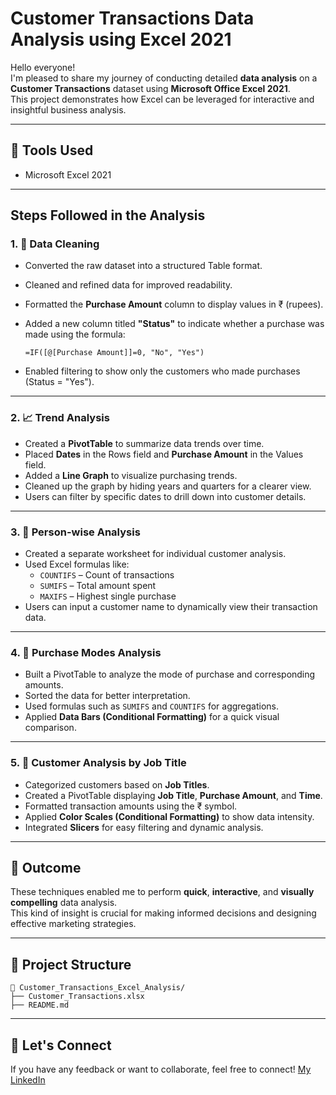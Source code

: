 #  Customer Transactions Data Analysis using Excel 2021

Hello everyone!  
I'm pleased to share my journey of conducting detailed **data analysis** on a **Customer Transactions** dataset using **Microsoft Office Excel 2021**.  
This project demonstrates how Excel can be leveraged for interactive and insightful business analysis.

---

## 🔧 Tools Used
- Microsoft Excel 2021

---

##  Steps Followed in the Analysis

### 1. 🧹 Data Cleaning
- Converted the raw dataset into a structured Table format.
- Cleaned and refined data for improved readability.
- Formatted the **Purchase Amount** column to display values in ₹ (rupees).
- Added a new column titled **"Status"** to indicate whether a purchase was made using the formula:

  ```excel
  =IF([@[Purchase Amount]]=0, "No", "Yes")
  ```

- Enabled filtering to show only the customers who made purchases (Status = "Yes").

---

### 2. 📈 Trend Analysis
- Created a **PivotTable** to summarize data trends over time.
- Placed **Dates** in the Rows field and **Purchase Amount** in the Values field.
- Added a **Line Graph** to visualize purchasing trends.
- Cleaned up the graph by hiding years and quarters for a clearer view.
- Users can filter by specific dates to drill down into customer details.

---

### 3. 👤 Person-wise Analysis
- Created a separate worksheet for individual customer analysis.
- Used Excel formulas like:
  - `COUNTIFS` – Count of transactions  
  - `SUMIFS` – Total amount spent  
  - `MAXIFS` – Highest single purchase  
- Users can input a customer name to dynamically view their transaction data.

---

### 4. 🛒 Purchase Modes Analysis
- Built a PivotTable to analyze the mode of purchase and corresponding amounts.
- Sorted the data for better interpretation.
- Used formulas such as `SUMIFS` and `COUNTIFS` for aggregations.
- Applied **Data Bars (Conditional Formatting)** for a quick visual comparison.

---

### 5. 👥 Customer Analysis by Job Title
- Categorized customers based on **Job Titles**.
- Created a PivotTable displaying **Job Title**, **Purchase Amount**, and **Time**.
- Formatted transaction amounts using the ₹ symbol.
- Applied **Color Scales (Conditional Formatting)** to show data intensity.
- Integrated **Slicers** for easy filtering and dynamic analysis.

---

## 🎯 Outcome
These techniques enabled me to perform **quick**, **interactive**, and **visually compelling** data analysis.  
This kind of insight is crucial for making informed decisions and designing effective marketing strategies.

---

## 📁 Project Structure
```
📁 Customer_Transactions_Excel_Analysis/
├── Customer_Transactions.xlsx
├── README.md
```

---

## 🙌 Let's Connect
If you have any feedback or want to collaborate, feel free to connect! [My LinkedIn](https://www.linkedin.com/in/mohansaipandeti)

